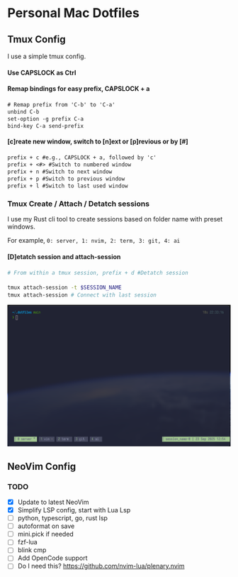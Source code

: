 # Personal Mac Dotfiles

## Tmux Config

I use a simple tmux config.

#### Use CAPSLOCK as Ctrl

#### Remap bindings for easy prefix, CAPSLOCK + a

```
# Remap prefix from 'C-b' to 'C-a'
unbind C-b
set-option -g prefix C-a
bind-key C-a send-prefix
```

#### [c]reate new window, switch to [n]ext or [p]revious or by [#]

```
prefix + c #e.g., CAPSLOCK + a, followed by 'c'
prefix + <#> #Switch to numbered window
prefix + n #Switch to next window
prefix + p #Switch to previous window
prefix + l #Switch to last used window
```

### Tmux Create / Attach / Detatch sessions

I use my Rust cli tool to create sessions based on folder name with preset windows.

For example, `0: server, 1: nvim, 2: term, 3: git, 4: ai`

#### [D]etatch session and attach-session

```bash
# From within a tmux session, prefix + d #Detatch session

tmux attach-session -t $SESSION_NAME
tmux attach-session # Connect with last session
```

![Simple tmux setup](tmux.png)

## NeoVim Config

### TODO

- [x] Update to latest NeoVim
- [x] Simplify LSP config, start with Lua Lsp
- [ ] python, typescript, go, rust lsp
- [ ] autoformat on save
- [ ] mini.pick if needed
- [ ] fzf-lua
- [ ] blink cmp
- [ ] Add OpenCode support
- [ ] Do I need this? https://github.com/nvim-lua/plenary.nvim
